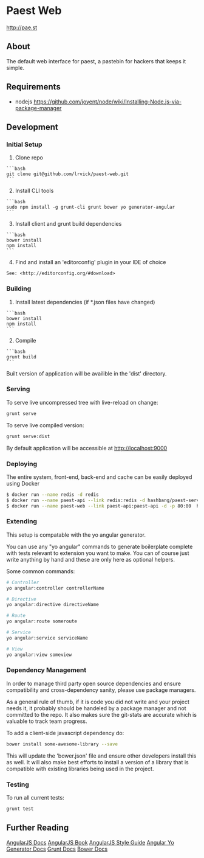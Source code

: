 # Paest Web #
<http://pae.st>

## About ##
The default web interface for paest, a pastebin for hackers that keeps it
simple.

## Requirements ##

  * nodejs <https://github.com/joyent/node/wiki/Installing-Node.js-via-package-manager>

## Development ##

### Initial Setup ###

  1. Clone repo

    ```bash
    git clone git@github.com/lrvick/paest-web.git
    ```

  2. Install CLI tools

    ```bash
    sudo npm install -g grunt-cli grunt bower yo generator-angular
    ```
  3. Install client and grunt build dependencies

    ```bash
    bower install
    npm install
    ```

  4. Find and install an 'editorconfig' plugin in your IDE of choice

    See: <http://editorconfig.org/#download>

### Building ###

  1. Install latest dependencies (if *.json files have changed)

    ```bash
    bower install
    npm install
    ```
  2. Compile

    ```bash
    grunt build
    ```
Built version of application will be availible in the 'dist' directory.

### Serving ###

To serve live uncompressed tree with live-reload on change:

```bash
grunt serve
```

To serve live compiled version:

```bash
grunt serve:dist
```
By default application will be accessible at <http://localhost:9000>

### Deploying ###
The entire system, front-end, back-end and cache can be easily deployed using Docker

```bash
$ docker run --name redis -d redis
$ docker run --name paest-api --link redis:redis -d hashbang/paest-server
$ docker run --name paest-web --link paest-api:paest-api -d -p 80:80  hashbang/paest-web
```

### Extending ###

This setup is compatable with the yo angular generator.

You can use any "yo angular" commands to generate boilerplate complete with
tests relevant to extension you want to make. You can of course just write
anything by hand and these are only here as optional helpers.

Some common commands:

```bash
# Controller
yo angular:controller controllerName

# Directive
yo angular:directive directiveName

# Route
yo angular:route someroute

# Service
yo angular:service serviceName

# View
yo angular:view someview

```
### Dependency Management ###

In order to manage third party open source dependencies and ensure
compatibility and cross-dependency sanity, please use package managers.

As a general rule of thumb, if it is code you did not write and your project
needs it, it probably should be handeled by a package manager and not committed 
to the repo. It also makes sure the git-stats are accurate which is valuable
to track team progress.

To add a client-side javascript dependency do:

```bash
bower install some-awesome-library --save
```
This will update the 'bower.json' file and ensure other developers install this
as well. It will also make best efforts to install a version of a library that
is compatible with existing libraries being used in the project.

### Testing ###

To run all current tests:

```bash
grunt test
```
## Further Reading ##

[AngularJS Docs](http://docs.angularjs.org/api)
[AngularJS Book](http://shop.oreilly.com/product/0636920028055.do)
[AngularJS Style Guide](https://github.com/mgechev/angularjs-style-guide)
[Angular Yo Generator Docs](https://github.com/yeoman/generator-angular)
[Grunt Docs](http://gruntjs.com/getting-started)
[Bower Docs](https://github.com/bower/bower)
